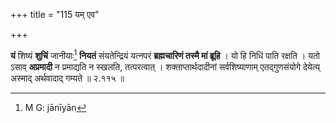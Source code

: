 +++
title = "115 यम् एव"

+++

**यं** शिष्यं **शुचिं** जानीयाः[^३४६] **नियतं** संयतेन्द्रियं यत्नपरं **ब्रह्मचारिणं तस्मै मां ब्रूहि** । यो हि निधिं पाति रक्षति । यतो ऽसाव् **अप्रमादी** न प्रमाद्यति न स्खलति, तत्परत्वात् । शक्ताप्तार्थदादीनां सर्वशिष्याणाम् एतद्गुणसंयोगे देयेत्य् अस्माद् अर्थवादाद् गम्यते ॥ २.११५ ॥


[^३४६]:
     M G: jānīyān